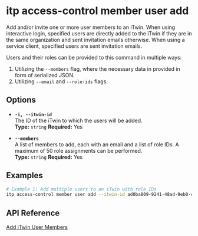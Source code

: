 # itp access-control member user add

Add and/or invite one or more user members to an iTwin. When using interactive login, specified users are directly added to the iTwin if they are in the same organization and sent invitation emails otherwise. When using a service client, specified users are sent invitation emails.

Users and their roles can be provided to this command in multiple ways:
1) Utilizing the `--members` flag, where the necessary data in provided in form of serialized JSON.
2) Utilizing `--email` and `--role-ids` flags.

## Options

- **`-i, --itwin-id`**  
  The ID of the iTwin to which the users will be added.  
  **Type:** `string` **Required:** Yes

- **`--members`**  
  A list of members to add, each with an email and a list of role IDs. A maximum of 50 role assignments can be performed.  
  **Type:** `string` **Required:** Yes

## Examples

```bash
# Example 1: Add multiple users to an iTwin with role IDs
itp access-control member user add --itwin-id ad0ba809-9241-48ad-9eb0-c8038c1a1d51 --members '[{"email": "user1@example.com", "roleIds": ["5abbfcef-0eab-472a-b5f5-5c5a43df34b1", "83ee0d80-dea3-495a-b6c0-7bb102ebbcc3"]}, {"email": "user2@example.com", "roleIds": ["5abbfcef-0eab-472a-b5f5-5c5a43df34b1"]}]'
```

## API Reference

[Add iTwin User Members](https://developer.bentley.com/apis/access-control-v2/operations/add-itwin-user-members/)